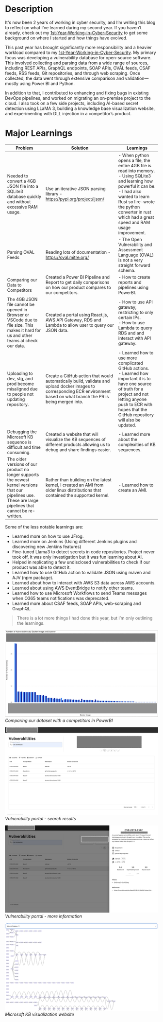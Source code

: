 # Description

It's now been 2 years of working in cyber security, and I’m writing this blog to reflect on what I’ve learned during my second year. If you haven’t already, check out my [1st-Year-Working-in-Cyber-Security](https://joshmorrison99.github.io/posts/1st-Year-Working-in-Cyber-Security/) to get some background on where I started and how things have evolved.

This past year has brought significantly more responsibility and a heavier workload compared to my [1st-Year-Working-in-Cyber-Security](https://joshmorrison99.github.io/posts/1st-Year-Working-in-Cyber-Security/). My primary focus was developing a vulnerability database for open-source software. This involved collecting and parsing data from a wide range of sources, including REST APIs, GraphQL endpoints, SOAP APIs, OVAL feeds, CSAF feeds, RSS feeds, Git repositories, and through web scraping. Once collected, the data went through extensive comparison and validation—mostly using Power BI and Python. 

In addition to that, I contributed to enhancing and fixing bugs in existing DevOps pipelines, and worked on migrating an on-premise project to the cloud. I also took on a few side projects, including AI-based secret detection using LLaMA 3, building a knowledge base visualization website, and experimenting with DLL injection in a competitor’s product.

# Major Learnings

| Problem | Solution | Learnings |
| --- | --- | --- |
| Needed to convert a 4GB JSON file into a SQLite3 database quickly and without excessive RAM usage. | Use an iterative JSON parsing library - https://pypi.org/project/ijson/ | - When python opens a file, the entire 4GB file is read into memory. <br/> - Using SQLite3 and learning how powerful it can be. <br/> - I had also wanted to learn Rust so I re-wrote the python converter in rust which had a great speed and RAM usage improvement. |
| Parsing OVAL Feeds | Reading lots of documentation - https://oval.mitre.org/ | - The Open Vulnerability and Assessment Language (OVAL) is not a very straight forward schema. |
| Comparing our Data to Competitors | Created a Power BI Pipeline and Report to get daily comparisons on how our product compares to our competitors. | - How to create reports and pipelines using PowerBI. |
| The 4GB JSON file cannot be opened in Browser or VSCode due to file size. This makes it hard for us and other teams at check our data. | Created a portal using React.js, AWS API Gateway, RDS and Lambda to allow user to query our JSON data. | - How to use API gateway, restricting to only certain IPs. <br/> - How to use Lambda to query RDS and and interact with API gateway. |
| Uploading to dev, stg, and prod become misaligned due to people not updating repository. | Create a GitHub action that would automatically build, validate and upload docker images to corresponding ECR environment based on what branch the PR is being merged into. | - Learned how to use more complicated GitHub actions. <br/> - Learned how important it is to have one source of truth for a project and not letting anyone push to ECR with hopes that the GitHub repository will also be updated. |
| Debugging the Microsoft KB sequence is difficult and time consuming. | Created a website that will visualize the KB sequences of different products allowing us to debug and share findings easier. | - Learned more about the complexities of KB sequences. |
| The older versions of our product no longer supports the newest kernel versions that our pipelines use. These are large pipelines that cannot be re-written. | Rather than building on the latest kernel, I created an AMI from older linux distributions that contained the supported kernel. | - Learned how to create an AMI.  |

Some of the less notable learnings are:

- Learned more on how to use JFrog.
- Learned more on Jenkins (Using different Jenkins plugins and discovering new Jenkins features)
- Fine-tuned Llama3 to detect secrets in code repositories. Project never took off, it was only investigation but it was fun learning about AI.
- Helped in replicating a few undisclosed vulnerabilities to check if our product was able to detect it.
- Learned how to use GitHub action to validate JSON using maven and AJV (npm package).
- Learned about how to interact with AWS S3 data across AWS accounts.
- Learned about using AWS EventBridge to notify other teams.
- Learned how to use Microsoft Workflows to send Teams messages when O365 teams notifications was deprecated.
- Learned more about CSAF feeds, SOAP APIs, web-scraping and GraphQL.

> There is a lot more things I had done this year, but I’m only outlining the learnings.


![PowerBI](/assets/powerbi.png)
*Comparing our dataset with a competitors in PowerBI*

![vulnerability-portal](/assets/vulnerability-portal-0.png)
*Vulnerability portal - search results*

![vulnerability-portal](/assets/vulnerability-portal-1.png)
*Vulnerability portal - more information*

![vulnerability-portal](/assets/kb-visualization.png)
*Microsoft KB visualization website*
